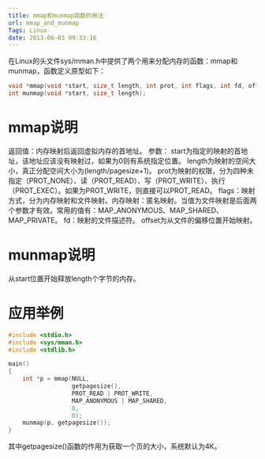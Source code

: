 ```yaml
---
title: mmap和munmap函数的用法
url: mmap_and_munmap
Tags: Linux
date: 2013-06-03 09:33:16
---
```



在Linux的头文件sys/mman.h中提供了两个用来分配内存的函数：mmap和munmap，函数定义原型如下：
```c
void *mmap(void *start, size_t length, int prot, int flags, int fd, off_t offset);
int munmap(void *start, size_t length);
```
# mmap说明
返回值：内存映射后返回虚拟内存的首地址。
参数：
    start为指定的映射的首地址，该地址应该没有映射过，如果为0则有系统指定位置。
    length为映射的空间大小，真正分配空间大小为(length/pagesize+1)。
    prot为映射的权限，分为四种未指定（PROT_NONE）、读（PROT_READ）、写（PROT_WRITE）、执行（PROT_EXEC）。如果为PROT_WRITE，则直接可以PROT_READ。
    flags：映射方式，分为内存映射和文件映射。内存映射：匿名映射。当值为文件映射是后面两个参数才有效。常用的值有：MAP_ANONYMOUS、MAP_SHARED、MAP_PRIVATE。
    fd：映射的文件描述符。
    offset为从文件的偏移位置开始映射。
    
# munmap说明
从start位置开始释放length个字节的内存。

# 应用举例
```c
#include <stdio.h>
#include <sys/mman.h>
#include <stdlib.h>

main()
{
    int *p = mmap(NULL,
                  getpagesize(),
                  PROT_READ | PROT_WRITE,
                  MAP_ANONYMOUS | MAP_SHARED,
                  0,
                  0);
    munmap(p, getpagesize());
}
```
其中getpagesize()函数的作用为获取一个页的大小，系统默认为4K。
